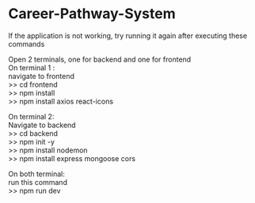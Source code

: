 # Career-Pathway-System

If the application is not working, try running it again after executing these commands

Open 2 terminals, one for backend and one for frontend   
On terminal 1 :   
navigate to frontend  
\>\> cd frontend  
\>\> npm install  
\>\> npm install axios react-icons  

On terminal 2:  
Navigate to backend  
\>\> cd backend  
\>\> npm init -y  
\>\> npm install nodemon  
\>\> npm install express mongoose cors  

On both terminal:    
run this command  
\>\> npm run dev  